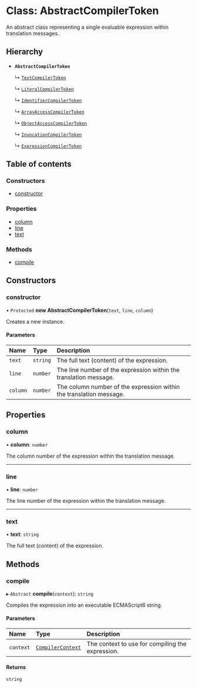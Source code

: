 # Class: AbstractCompilerToken

An abstract class representing a single evaluable expression within translation messages.

## Hierarchy

- **`AbstractCompilerToken`**

  ↳ [`TextCompilerToken`](TextCompilerToken.md)

  ↳ [`LiteralCompilerToken`](LiteralCompilerToken.md)

  ↳ [`IdentifierCompilerToken`](IdentifierCompilerToken.md)

  ↳ [`ArrayAccessCompilerToken`](ArrayAccessCompilerToken.md)

  ↳ [`ObjectAccessCompilerToken`](ObjectAccessCompilerToken.md)

  ↳ [`InvocationCompilerToken`](InvocationCompilerToken.md)

  ↳ [`ExpressionCompilerToken`](ExpressionCompilerToken.md)

## Table of contents

### Constructors

- [constructor](AbstractCompilerToken.md#constructor)

### Properties

- [column](AbstractCompilerToken.md#column)
- [line](AbstractCompilerToken.md#line)
- [text](AbstractCompilerToken.md#text)

### Methods

- [compile](AbstractCompilerToken.md#compile)

## Constructors

### constructor

• `Protected` **new AbstractCompilerToken**(`text`, `line`, `column`)

Creates a new instance.

#### Parameters

| Name | Type | Description |
| :------ | :------ | :------ |
| `text` | `string` | The full text (content) of the expression. |
| `line` | `number` | The line number of the expression within the translation message. |
| `column` | `number` | The column number of the expression within the translation message. |

## Properties

### column

• **column**: `number`

The column number of the expression within the translation message.

___

### line

• **line**: `number`

The line number of the expression within the translation message.

___

### text

• **text**: `string`

The full text (content) of the expression.

## Methods

### compile

▸ `Abstract` **compile**(`context`): `string`

Compiles the expression into an executable ECMAScript6 string.

#### Parameters

| Name | Type | Description |
| :------ | :------ | :------ |
| `context` | [`CompilerContext`](CompilerContext.md) | The context to use for compiling the expression. |

#### Returns

`string`
